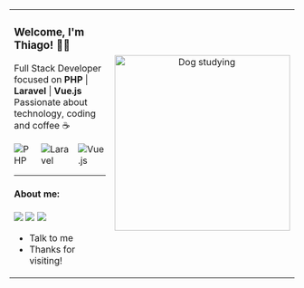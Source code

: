 <table>
  <tr>
    <td>

### Welcome, I'm Thiago! 🧑‍💻

Full Stack Developer focused on **PHP** | **Laravel** | **Vue.js** <br>
Passionate about technology, coding and coffee ☕

<div style="display: flex; gap: 10px;">
  <img src="https://img.shields.io/badge/PHP-777BB4?style=for-the-badge&logo=php&logoColor=white" alt="PHP" />
  <img src="https://img.shields.io/badge/Laravel-F05340?style=for-the-badge&logo=laravel&logoColor=white" alt="Laravel" />
  <img src="https://img.shields.io/badge/Vue.js-4FC08D?style=for-the-badge&logo=vue.js&logoColor=white" alt="Vue.js" />
</div>

<hr>

#### About me:

<a href="https://www.linkedin.com/in/ThLuzz/"><img src="https://img.shields.io/badge/LinkedIn-0077B5?style=for-the-badge&logo=linkedin&logoColor=white"/></a>
<a href="https://wa.me/5511990274243"><img src="https://img.shields.io/badge/WhatsApp-25D366?style=for-the-badge&logo=whatsapp&logoColor=white"/></a>
<a href="mailto:thluzbs@gmail.com"><img src="https://img.shields.io/badge/Gmail-D14836?style=for-the-badge&logo=gmail&logoColor=white"/></a>

- Talk to me
- Thanks for visiting!

</td>
    <td align="center">
      <img src="https://media0.giphy.com/media/v1.Y2lkPTc5MGI3NjExcGozdGlnNHBkMTltb2U2d3hiZDBham1pOGxsYzMxZ3hzNHNtNHB5MiZlcD12MV9pbnRlcm5hbF9naWZfYnlfaWQmY3Q9Zw/1kkxWqT5nvLXupUTwK/giphy.gif" width="310px" alt="Dog studying" />
    </td>
  </tr>
</table>
